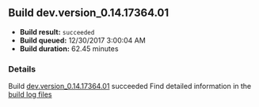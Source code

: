 ## Build dev.version_0.14.17364.01
- **Build result:** `succeeded`
- **Build queued:** 12/30/2017 3:00:04 AM
- **Build duration:** 62.45 minutes
### Details
Build [dev.version_0.14.17364.01](https://winappstudio.visualstudio.com/web/build.aspx?pcguid=a4ef43be-68ce-4195-a619-079b4d9834c2&builduri=vstfs%3a%2f%2f%2fBuild%2fBuild%2f24563) succeeded
Find detailed information in the [build log files](https://uwpctdiags.blob.core.windows.net/buildlogs/dev.version_0.14.17364.01_logs.zip)
